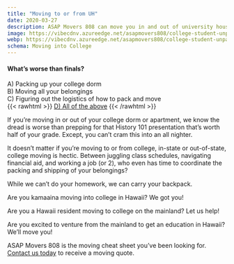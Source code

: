 ```yaml
---
title: "Moving to or from UH"
date: 2020-03-27
description: ASAP Movers 808 can move you in and out of university housing.
image: https://vibecdnv.azureedge.net/asapmovers808/college-student-unpacking-700.jpg
webp: https://vibecdnv.azureedge.net/asapmovers808/college-student-unpacking-700.webp
schema: Moving into College
---
```

#### What’s worse than finals? 

A) Packing up your college dorm  
B) Moving all your belongings  
C) Figuring out the logistics of how to pack and move  
{{< rawhtml >}}
<ins class="bg-highlight no-underline">D) All of the above</ins>
{{< /rawhtml >}}   

If you’re moving in or out of your college dorm or apartment, we know the dread is worse than prepping for that History 101 presentation that’s worth half of your grade. Except, you can’t cram this into an all nighter.

It doesn’t matter if you’re moving to or from college, in-state or out-of-state, college moving is hectic. Between juggling class schedules, navigating financial aid, and working a job (or 2), who even has time to coordinate the packing and shipping of your belongings? 


While we can’t do your homework, we can carry your backpack. 

Are you kamaaina moving into college in Hawaii? We got you! 

Are you a Hawaii resident moving to college on the mainland? Let us help!  

Are you excited to venture from the mainland to get an education in Hawaii? We’ll move you!  


ASAP Movers 808 is the moving cheat sheet you’ve been looking for. [Contact us today](/contact) to receive a moving quote.

